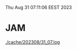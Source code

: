 Thu Aug 31 07:11:06 EEST 2023
# JAM
<a href='./cache/202308/31_07.log'>./cache/202308/31_07.log</a>
